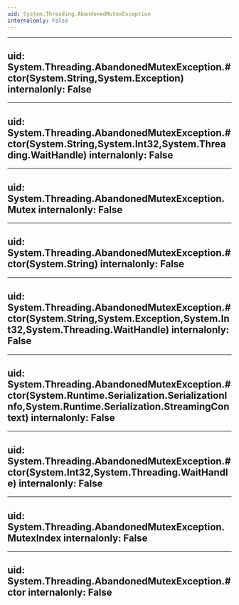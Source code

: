 ```yaml
---
uid: System.Threading.AbandonedMutexException
internalonly: False
---
```


---
uid: System.Threading.AbandonedMutexException.#ctor(System.String,System.Exception)
internalonly: False
---

---
uid: System.Threading.AbandonedMutexException.#ctor(System.String,System.Int32,System.Threading.WaitHandle)
internalonly: False
---

---
uid: System.Threading.AbandonedMutexException.Mutex
internalonly: False
---

---
uid: System.Threading.AbandonedMutexException.#ctor(System.String)
internalonly: False
---

---
uid: System.Threading.AbandonedMutexException.#ctor(System.String,System.Exception,System.Int32,System.Threading.WaitHandle)
internalonly: False
---

---
uid: System.Threading.AbandonedMutexException.#ctor(System.Runtime.Serialization.SerializationInfo,System.Runtime.Serialization.StreamingContext)
internalonly: False
---

---
uid: System.Threading.AbandonedMutexException.#ctor(System.Int32,System.Threading.WaitHandle)
internalonly: False
---

---
uid: System.Threading.AbandonedMutexException.MutexIndex
internalonly: False
---

---
uid: System.Threading.AbandonedMutexException.#ctor
internalonly: False
---

